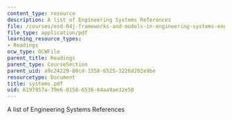 ```yaml
---
content_type: resource
description: A list of Engineering Systems References
file: /courses/esd-04j-frameworks-and-models-in-engineering-systems-engineering-system-design-spring-2007/6197957a79e68158653664aa9ae32e50_systems.pdf
file_type: application/pdf
learning_resource_types:
- Readings
ocw_type: OCWFile
parent_title: Readings
parent_type: CourseSection
parent_uid: a9c24229-80cd-1558-6525-3226d202e9be
resourcetype: Document
title: systems.pdf
uid: 6197957a-79e6-8158-6536-64aa9ae32e50
---
```

A list of Engineering Systems References

